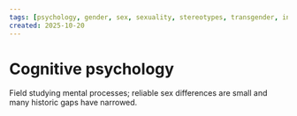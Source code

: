 ```yaml
---
tags: [psychology, gender, sex, sexuality, stereotypes, transgender, intersex, orientation, sexism, masculinity, STEM]
created: 2025-10-20
---
```

# Cognitive psychology

Field studying mental processes; reliable sex differences are small and many historic gaps have narrowed.
